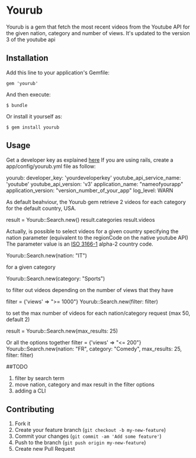 # Yourub

Yourub is a gem that fetch the most recent videos from the Youtube API for the given nation, category and number of views. It's updated to the version 3 of the youtube api

## Installation

Add this line to your application's Gemfile:

    gem 'yourub'

And then execute:

    $ bundle

Or install it yourself as:

    $ gem install yourub

## Usage

Get a developer key as explained [here](http://www.youtube.com/watch?v=Im69kzhpR3I)
If you are using rails, create a app/config/yourub.yml file as follow:

  yourub:
    developer_key: 'yourdeveloperkey'
    youtube_api_service_name: 'youtube'
    youtube_api_version: 'v3'
    application_name: "nameofyourapp"
    application_version: "version_number_of_your_app"
    log_level: WARN

As default beahviour, the Yourub gem retrieve 2 videos for each category for the default country, USA.

  result = Yourub::Search.new()
  result.categories
  result.videos

Actually, is possible to select videos for a given country specifying the nation parameter (equivalent to the regionCode on the native youtube API) The parameter value is an [ISO 3166-1](http://www.iso.org/iso/country_codes/iso_3166_code_lists/country_names_and_code_elements.htm) alpha-2 country code.

  Yourub::Search.new(nation: "IT")

for a given category

  Yourub::Search.new(category: "Sports")

to filter out videos depending on the number of views that they have

  filter = {'views' => ">= 1000"}
  Yourub::Search.new(filter: filter)

to set the max number of videos for each nation/category request (max 50, default 2)

  result = Yourub::Search.new(max_results: 25)

Or all the options together
  filter = {'views' => "<= 200"}
  Yourub::Search.new(nation: "FR", category: "Comedy", max_results: 25, filter: filter)

##TODO

1. filter by search term
2. move nation, category and max result in the filter options
3. adding a CLI

## Contributing

1. Fork it
2. Create your feature branch (`git checkout -b my-new-feature`)
3. Commit your changes (`git commit -am 'Add some feature'`)
4. Push to the branch (`git push origin my-new-feature`)
5. Create new Pull Request
